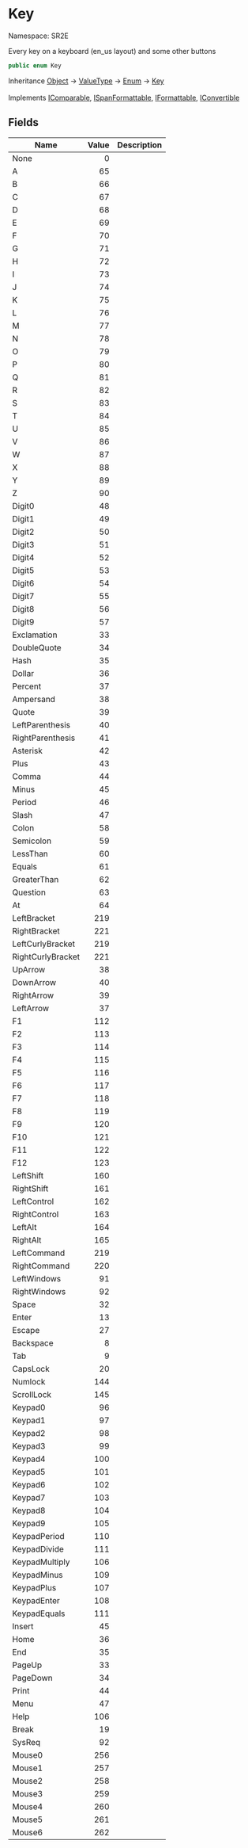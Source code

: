 # Key

Namespace: SR2E

Every key on a keyboard (en_us layout) and some other buttons

```csharp
public enum Key
```

Inheritance [Object](https://docs.microsoft.com/en-us/dotnet/api/system.object) → [ValueType](https://docs.microsoft.com/en-us/dotnet/api/system.valuetype) → [Enum](https://docs.microsoft.com/en-us/dotnet/api/system.enum) → [Key](/docs/dev/api/sr2e/key)<br></br>
Implements [IComparable](https://docs.microsoft.com/en-us/dotnet/api/system.icomparable), [ISpanFormattable](https://docs.microsoft.com/en-us/dotnet/api/system.ispanformattable), [IFormattable](https://docs.microsoft.com/en-us/dotnet/api/system.iformattable), [IConvertible](https://docs.microsoft.com/en-us/dotnet/api/system.iconvertible)

## Fields

| Name | Value | Description |
| --- | --: | --- |
| None | 0 |  |
| A | 65 |  |
| B | 66 |  |
| C | 67 |  |
| D | 68 |  |
| E | 69 |  |
| F | 70 |  |
| G | 71 |  |
| H | 72 |  |
| I | 73 |  |
| J | 74 |  |
| K | 75 |  |
| L | 76 |  |
| M | 77 |  |
| N | 78 |  |
| O | 79 |  |
| P | 80 |  |
| Q | 81 |  |
| R | 82 |  |
| S | 83 |  |
| T | 84 |  |
| U | 85 |  |
| V | 86 |  |
| W | 87 |  |
| X | 88 |  |
| Y | 89 |  |
| Z | 90 |  |
| Digit0 | 48 |  |
| Digit1 | 49 |  |
| Digit2 | 50 |  |
| Digit3 | 51 |  |
| Digit4 | 52 |  |
| Digit5 | 53 |  |
| Digit6 | 54 |  |
| Digit7 | 55 |  |
| Digit8 | 56 |  |
| Digit9 | 57 |  |
| Exclamation | 33 |  |
| DoubleQuote | 34 |  |
| Hash | 35 |  |
| Dollar | 36 |  |
| Percent | 37 |  |
| Ampersand | 38 |  |
| Quote | 39 |  |
| LeftParenthesis | 40 |  |
| RightParenthesis | 41 |  |
| Asterisk | 42 |  |
| Plus | 43 |  |
| Comma | 44 |  |
| Minus | 45 |  |
| Period | 46 |  |
| Slash | 47 |  |
| Colon | 58 |  |
| Semicolon | 59 |  |
| LessThan | 60 |  |
| Equals | 61 |  |
| GreaterThan | 62 |  |
| Question | 63 |  |
| At | 64 |  |
| LeftBracket | 219 |  |
| RightBracket | 221 |  |
| LeftCurlyBracket | 219 |  |
| RightCurlyBracket | 221 |  |
| UpArrow | 38 |  |
| DownArrow | 40 |  |
| RightArrow | 39 |  |
| LeftArrow | 37 |  |
| F1 | 112 |  |
| F2 | 113 |  |
| F3 | 114 |  |
| F4 | 115 |  |
| F5 | 116 |  |
| F6 | 117 |  |
| F7 | 118 |  |
| F8 | 119 |  |
| F9 | 120 |  |
| F10 | 121 |  |
| F11 | 122 |  |
| F12 | 123 |  |
| LeftShift | 160 |  |
| RightShift | 161 |  |
| LeftControl | 162 |  |
| RightControl | 163 |  |
| LeftAlt | 164 |  |
| RightAlt | 165 |  |
| LeftCommand | 219 |  |
| RightCommand | 220 |  |
| LeftWindows | 91 |  |
| RightWindows | 92 |  |
| Space | 32 |  |
| Enter | 13 |  |
| Escape | 27 |  |
| Backspace | 8 |  |
| Tab | 9 |  |
| CapsLock | 20 |  |
| Numlock | 144 |  |
| ScrollLock | 145 |  |
| Keypad0 | 96 |  |
| Keypad1 | 97 |  |
| Keypad2 | 98 |  |
| Keypad3 | 99 |  |
| Keypad4 | 100 |  |
| Keypad5 | 101 |  |
| Keypad6 | 102 |  |
| Keypad7 | 103 |  |
| Keypad8 | 104 |  |
| Keypad9 | 105 |  |
| KeypadPeriod | 110 |  |
| KeypadDivide | 111 |  |
| KeypadMultiply | 106 |  |
| KeypadMinus | 109 |  |
| KeypadPlus | 107 |  |
| KeypadEnter | 108 |  |
| KeypadEquals | 111 |  |
| Insert | 45 |  |
| Home | 36 |  |
| End | 35 |  |
| PageUp | 33 |  |
| PageDown | 34 |  |
| Print | 44 |  |
| Menu | 47 |  |
| Help | 106 |  |
| Break | 19 |  |
| SysReq | 92 |  |
| Mouse0 | 256 |  |
| Mouse1 | 257 |  |
| Mouse2 | 258 |  |
| Mouse3 | 259 |  |
| Mouse4 | 260 |  |
| Mouse5 | 261 |  |
| Mouse6 | 262 |  |
